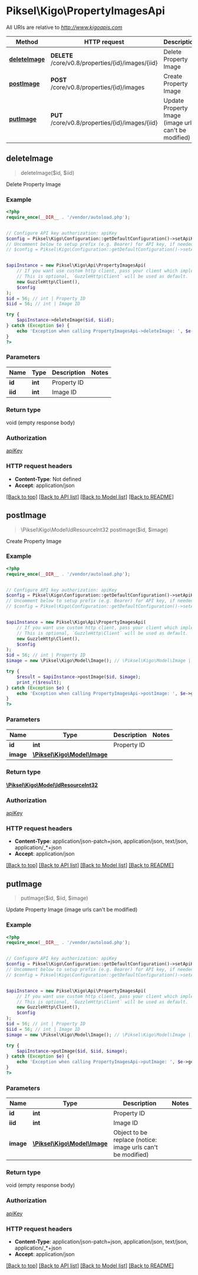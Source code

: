 # Piksel\Kigo\PropertyImagesApi

All URIs are relative to *http://www.kigoapis.com*

Method | HTTP request | Description
------------- | ------------- | -------------
[**deleteImage**](PropertyImagesApi.md#deleteImage) | **DELETE** /core/v0.8/properties/{id}/images/{iid} | Delete Property Image
[**postImage**](PropertyImagesApi.md#postImage) | **POST** /core/v0.8/properties/{id}/images | Create Property Image
[**putImage**](PropertyImagesApi.md#putImage) | **PUT** /core/v0.8/properties/{id}/images/{iid} | Update Property Image (image urls can&#39;t be modified)



## deleteImage

> deleteImage($id, $iid)

Delete Property Image

### Example

```php
<?php
require_once(__DIR__ . '/vendor/autoload.php');


// Configure API key authorization: apiKey
$config = Piksel\Kigo\Configuration::getDefaultConfiguration()->setApiKey('X-ApiKey', 'YOUR_API_KEY');
// Uncomment below to setup prefix (e.g. Bearer) for API key, if needed
// $config = Piksel\Kigo\Configuration::getDefaultConfiguration()->setApiKeyPrefix('X-ApiKey', 'Bearer');


$apiInstance = new Piksel\Kigo\Api\PropertyImagesApi(
    // If you want use custom http client, pass your client which implements `GuzzleHttp\ClientInterface`.
    // This is optional, `GuzzleHttp\Client` will be used as default.
    new GuzzleHttp\Client(),
    $config
);
$id = 56; // int | Property ID
$iid = 56; // int | Image ID

try {
    $apiInstance->deleteImage($id, $iid);
} catch (Exception $e) {
    echo 'Exception when calling PropertyImagesApi->deleteImage: ', $e->getMessage(), PHP_EOL;
}
?>
```

### Parameters


Name | Type | Description  | Notes
------------- | ------------- | ------------- | -------------
 **id** | **int**| Property ID |
 **iid** | **int**| Image ID |

### Return type

void (empty response body)

### Authorization

[apiKey](../../README.md#apiKey)

### HTTP request headers

- **Content-Type**: Not defined
- **Accept**: application/json

[[Back to top]](#) [[Back to API list]](../../README.md#documentation-for-api-endpoints)
[[Back to Model list]](../../README.md#documentation-for-models)
[[Back to README]](../../README.md)


## postImage

> \Piksel\Kigo\Model\IdResourceInt32 postImage($id, $image)

Create Property Image

### Example

```php
<?php
require_once(__DIR__ . '/vendor/autoload.php');


// Configure API key authorization: apiKey
$config = Piksel\Kigo\Configuration::getDefaultConfiguration()->setApiKey('X-ApiKey', 'YOUR_API_KEY');
// Uncomment below to setup prefix (e.g. Bearer) for API key, if needed
// $config = Piksel\Kigo\Configuration::getDefaultConfiguration()->setApiKeyPrefix('X-ApiKey', 'Bearer');


$apiInstance = new Piksel\Kigo\Api\PropertyImagesApi(
    // If you want use custom http client, pass your client which implements `GuzzleHttp\ClientInterface`.
    // This is optional, `GuzzleHttp\Client` will be used as default.
    new GuzzleHttp\Client(),
    $config
);
$id = 56; // int | Property ID
$image = new \Piksel\Kigo\Model\Image(); // \Piksel\Kigo\Model\Image | 

try {
    $result = $apiInstance->postImage($id, $image);
    print_r($result);
} catch (Exception $e) {
    echo 'Exception when calling PropertyImagesApi->postImage: ', $e->getMessage(), PHP_EOL;
}
?>
```

### Parameters


Name | Type | Description  | Notes
------------- | ------------- | ------------- | -------------
 **id** | **int**| Property ID |
 **image** | [**\Piksel\Kigo\Model\Image**](../Model/Image.md)|  |

### Return type

[**\Piksel\Kigo\Model\IdResourceInt32**](../Model/IdResourceInt32.md)

### Authorization

[apiKey](../../README.md#apiKey)

### HTTP request headers

- **Content-Type**: application/json-patch+json, application/json, text/json, application/_*+json
- **Accept**: application/json

[[Back to top]](#) [[Back to API list]](../../README.md#documentation-for-api-endpoints)
[[Back to Model list]](../../README.md#documentation-for-models)
[[Back to README]](../../README.md)


## putImage

> putImage($id, $iid, $image)

Update Property Image (image urls can't be modified)

### Example

```php
<?php
require_once(__DIR__ . '/vendor/autoload.php');


// Configure API key authorization: apiKey
$config = Piksel\Kigo\Configuration::getDefaultConfiguration()->setApiKey('X-ApiKey', 'YOUR_API_KEY');
// Uncomment below to setup prefix (e.g. Bearer) for API key, if needed
// $config = Piksel\Kigo\Configuration::getDefaultConfiguration()->setApiKeyPrefix('X-ApiKey', 'Bearer');


$apiInstance = new Piksel\Kigo\Api\PropertyImagesApi(
    // If you want use custom http client, pass your client which implements `GuzzleHttp\ClientInterface`.
    // This is optional, `GuzzleHttp\Client` will be used as default.
    new GuzzleHttp\Client(),
    $config
);
$id = 56; // int | Property ID
$iid = 56; // int | Image ID
$image = new \Piksel\Kigo\Model\Image(); // \Piksel\Kigo\Model\Image | Object to be replace (notice: image urls can't be modified)

try {
    $apiInstance->putImage($id, $iid, $image);
} catch (Exception $e) {
    echo 'Exception when calling PropertyImagesApi->putImage: ', $e->getMessage(), PHP_EOL;
}
?>
```

### Parameters


Name | Type | Description  | Notes
------------- | ------------- | ------------- | -------------
 **id** | **int**| Property ID |
 **iid** | **int**| Image ID |
 **image** | [**\Piksel\Kigo\Model\Image**](../Model/Image.md)| Object to be replace (notice: image urls can&#39;t be modified) |

### Return type

void (empty response body)

### Authorization

[apiKey](../../README.md#apiKey)

### HTTP request headers

- **Content-Type**: application/json-patch+json, application/json, text/json, application/_*+json
- **Accept**: application/json

[[Back to top]](#) [[Back to API list]](../../README.md#documentation-for-api-endpoints)
[[Back to Model list]](../../README.md#documentation-for-models)
[[Back to README]](../../README.md)


